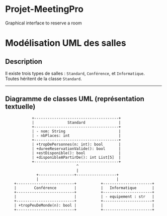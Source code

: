 # Projet-MeetingPro
Graphical interface to reserve a room


# Modélisation UML des salles

## Description

Il existe trois types de salles : `Standard`, `Conférence`, et `Informatique`.  
Toutes héritent de la classe `Standard`.

---

## Diagramme de classes UML (représentation textuelle)

```plaintext
            +--------------------------------------+
            |               Standard               |
            +--------------------------------------+
            | - nom: String                        |
            | - nbPlaces: int                      |
            +--------------------------------------+
            | +tropDePersonnes(n: int): bool       |
            | +dureeReservationValide(): bool      |
            | +estDisponible(): bool               |
            | +disponibleAPartirDe(): int List[5]  |
            +--------------------------------------+
                                ^
                                |
              +----------------+------------------+
              |                                   |
    +--------------------------+           +----------------------+
    |        Conférence        |           |   Informatique       |
    +--------------------------+           +----------------------+
    |                          |           | - equipement : str   |
    +--------------------------+           +----------------------+
    | +tropPeuDeMonde(n): bool |           |                      |
    +--------------------------+           +----------------------+
```


